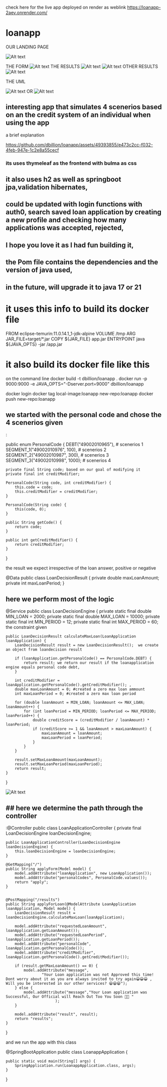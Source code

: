 check here for the live app
deployed on render as 
weblink https://loanapp-2aev.onrender.com/

# loanapp
OUR LANDING PAGE

![Alt text](image-1.png)

THE FORM
![Alt text](image-2.png)
THE RESULTS
![Alt text](image-3.png)
![Alt text](image-4.png)
OTHER RESULTS
![Alt text](image-5.png)

THE UML

![Alt text](image-7.png)
OR
![Alt text](image-8.png)

## interesting app that  simulates 4 scenerios based on an the credit system of an individual when using the app


a brief explanation 

https://github.com/dbillion/loanapp/assets/49393855/e473c2cc-f032-4feb-947e-1c2e8a55cecf


### its uses thymeleaf as the frontend with bulma as css

## it also uses h2 as well as springboot jpa,validation hibernates,

## could be updated with login functions with auth0, search saved loan application by creating a new profile and checking how many applications was accepted, rejected,
## I hope you love it as I had fun building it,

## the Pom file contains the dependencies and the version of java used, 

## in the future, will upgrade it to java 17 or 21


# it uses this info to build its docker file



FROM eclipse-temurin:11.0.14.1_1-jdk-alpine
VOLUME /tmp
ARG JAR_FILE=target/*.jar
COPY ${JAR_FILE} app.jar
ENTRYPOINT java ${JAVA_OPTS} -jar /app.jar

# it also build its docker file like this
on the command line
docker build -t dbillion/loanapp .
docker run -p 9000:9000 -e JAVA_OPTS="-Dserver.port=9000" dbillion/loanapp

docker login
docker tag local-image:loanapp new-repo:loanapp
docker push new-repo:loanapp




## we started with the personal code and chose the 4 scenerios given


: 

public enum PersonalCode { DEBT("49002010965"), # scenerios 1
    SEGMENT_1("49002010976", 100), # scenerios 2
    SEGMENT_2("49002010987", 300),  # scenerios 3
    SEGMENT_3("49002010998", 1000); # scenerios 4
    
    private final String code; based on our goal of modifying it
    private final int creditModifier;

    PersonalCode(String code, int creditModifier) {
        this.code = code;
        this.creditModifier = creditModifier;
    }

    PersonalCode(String code) {
        this(code, 0);
    }

    public String getCode() {
        return code;
    }

    public int getCreditModifier() {
        return creditModifier;
    }
}


the result we expect irrespective of the loan answer, positive or negative

@Data
public class LoanDecisionResult {
    private double maxLoanAmount;
    private int maxLoanPeriod;
}


## here we perform most of the logic
@Service
public class LoanDecisionEngine {
    private static final double MIN_LOAN = 2000;
    private static final double MAX_LOAN = 10000;
    private static final int MIN_PERIOD = 12;
    private static final int MAX_PERIOD = 60;
    the constraint given

    public LoanDecisionResult calculateMaxLoan(LoanApplication loanApplication) {
        LoanDecisionResult result = new LoanDecisionResult();  we create an object from loandecision result 

        if (loanApplication.getPersonalCode() == PersonalCode.DEBT) {
            return result; we return our result if the loanapplication  engine equals personal code debt, 
        }

        int creditModifier = loanApplication.getPersonalCode().getCreditModifier(); , 
        double maxLoanAmount = 0; #created a zero max loan ammount
        int maxLoanPeriod = 0; #created a zero max loan period

        for (double loanAmount = MIN_LOAN; loanAmount <= MAX_LOAN; loanAmount++) {
            for (int loanPeriod = MIN_PERIOD; loanPeriod <= MAX_PERIOD; loanPeriod++) {
                double creditScore = (creditModifier / loanAmount) * loanPeriod;
                if (creditScore >= 1 && loanAmount > maxLoanAmount) {
                    maxLoanAmount = loanAmount;
                    maxLoanPeriod = loanPeriod;
                }
            }
        }

        result.setMaxLoanAmount(maxLoanAmount);
        result.setMaxLoanPeriod(maxLoanPeriod);
        return result;
    }
}

![Alt text](image.png)


## ## here we determine the path through the controller

:@Controller
public class LoanApplicationController {
    private final LoanDecisionEngine loanDecisionEngine;

    public LoanApplicationController(LoanDecisionEngine loanDecisionEngine) {
        this.loanDecisionEngine = loanDecisionEngine;
    }

    @GetMapping("/")
    public String applyForm(Model model) {
        model.addAttribute("loanApplication", new LoanApplication());
        model.addAttribute("personalCodes", PersonalCode.values());
        return "apply"; 
    }


    @PostMapping("/results")
    public String applyForLoan(@ModelAttribute LoanApplication loanApplication, Model model) {
        LoanDecisionResult result = loanDecisionEngine.calculateMaxLoan(loanApplication);

        model.addAttribute("requestedLoanAmount", loanApplication.getLoanAmount());
        model.addAttribute("requestedLoanPeriod", loanApplication.getLoanPeriod());
        model.addAttribute("personalCode", loanApplication.getPersonalCode());
        model.addAttribute("creditModifier", loanApplication.getPersonalCode().getCreditModifier());

        if (result.getMaxLoanAmount() == 0) {
            model.addAttribute("message",
                    "Your Loan application was not Approved this time! Dont worry about it as you are always invited to try again😀😀😀 ,  Will you be interested in our other services? 😁😁😁");
        } else {
            model.addAttribute("message","Your Loan application was Successful, Our Official will Reach Out Too You Soon 🥳😀 "
                          );
        }

        model.addAttribute("result", result);
        return "results"; 
    }
}

and we run the app with this class

@SpringBootApplication
public class LoanappApplication {

	public static void main(String[] args) {
		SpringApplication.run(LoanappApplication.class, args);
	}

}


